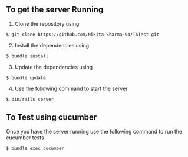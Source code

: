## To get the server Running 

1. Clone the repository using

```$ git clone https://github.com/Nikita-Sharma-94/TATest.git```

2. Install the dependencies using

```$ bundle install```

3. Update the dependencies using

```$ bundle update```

4. Use the following command to start the server

```$ bin/rails server```

## To Test using cucumber

Once you have the server running use the following command to run the cucumber tests

```$ bundle exec cucumber```
